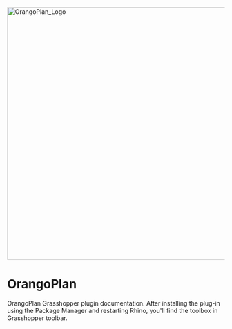 <img width="1051" height="585" alt="OrangoPlan_Logo" src="https://github.com/user-attachments/assets/6249b281-e961-4110-add6-4b42508cafa3" />

# OrangoPlan
OrangoPlan Grasshopper plugin documentation. After installing the plug-in using the Package Manager and restarting Rhino, you'll find the toolbox in Grasshopper toolbar.
